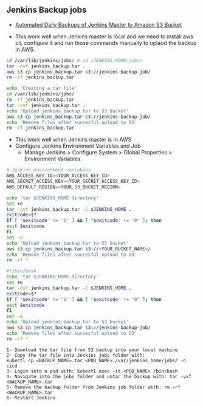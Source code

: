 ## Jenkins Backup jobs
* [Automated Daily Backups of Jenkins Master to Amazon S3 Bucket](https://medium.com/@bennirus/automated-daily-backups-of-jenkins-master-to-amazon-s3-bucket-1ba6e875c0f0)

* This work well when Jenkins master is local and we need to install aws cli, configure it and run those commands manually to uplaod the backup in AWS.

```sh
cd /var/lib/jenkins/jobs/ # cd /JENKINS_HOME/jobs/
tar -cvf jenkins_backup.tar .
aws s3 cp jenkins_backup.tar s3://jenkins-backup-job/
rm -rf jenkins_backup.tar
```

```sh
echo 'Creating a tar file'
cd /var/lib/jenkins/jobs/
rm -rf jenkins_backup.tar
tar -cvf jenkins_backup.tar .
echo 'Upload jenkins_backup.tar to S3 bucket'
aws s3 cp jenkins_backup.tar s3://jenkins-backup-job/
echo 'Remove files after succesful upload to S3'
rm -rf jenkins_backup.tar
```

* This work well when Jenkins master is in AWS
* Configure Jenkins Environment Variables and Job
    * Manage Jenkins > Configure System > Global Properties > Environment Variables.

```s
# Jenkins environment variables
AWS_ACCESS_KEY_ID=<YOUR_ACCESS_KEY_ID>
AWS_SECRET_ACCESS_KEY=<YOUR_SECRET_ACCESS_KEY_ID>
AWS_DEFAULT_REGION=<YOUR_S3_BUCKET_REGION>
```
```sh
echo 'tar $JENKINS_HOME directory'
set +e 
tar -cvf jenkins_backup.tar -C $JENKINS_HOME .
exitcode=$?
if [ "$exitcode" != "1" ] && [ "$exitcode" != "0" ]; then
exit $exitcode
fi
set -e
echo 'Upload jenkins_backup.tar to S3 bucket'
aws s3 cp jenkins_backup.tar s3://<YOUR_BUCKET_NAME>/
echo 'Remove files after succesful upload to S3'
rm -rf *
```

```sh
#!/bin/bash
echo 'tar $JENKINS_HOME directory'
set +e 
tar -cvf jenkins_backup.tar -C $JENKINS_HOME .
exitcode=$?
if [ "$exitcode" != "1" ] && [ "$exitcode" != "0" ]; then
exit $exitcode
fi
set -e
echo 'Upload jenkins_backup.tar to S3 bucket'
aws s3 cp jenkins_backup.tar s3://jenkins-backup-job/
echo 'Remove files after succesful upload to S3'
rm -rf *
```

```
1- Download the tar file from S3 backup into your local machine
2- Copy the tar file into Jenkins jobs folder with: 
kubectl cp <BACKUP_NAME>.tar <POD_NAME>:/var/jenkins_home/jobs/ -n cicd
3- Login into a pod with: kubectl exec -it <POD_NAME> /bin/bash
4- Navigate into the jobs folder and untar the backup with: tar -vxf <BACKUP_NAME>.tar
5- Remove the backup folder from Jenkins job folder with: rm -rf <BACKUP_NAME>.tar
6- Restart Jenkins
```


